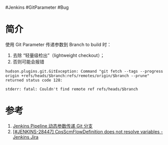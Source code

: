 #Jenkins #GitParameter #Bug

# 简介
使用 Git Parameter 传递参数到 Branch to build 时：
1. 去除 “轻量级检出”（lightweight checkout）；
2. 否则可能会报错 
```
hudson.plugins.git.GitException: Command "git fetch --tags --progress origin +refs/heads/$branch:refs/remotes/origin/$branch --prune" returned status code 128:

stderr: fatal: Couldn't find remote ref refs/heads/$branch
```
# 参考
1. [Jenkins Pipeline 动态参数传递 Git 分支 ](https://cloud.tencent.com/developer/article/1816877)
2. [[#JENKINS-28447] CpsScmFlowDefinition does not resolve variables - Jenkins Jira](https://issues.jenkins.io/plugins/servlet/mobile#issue/JENKINS-28447)